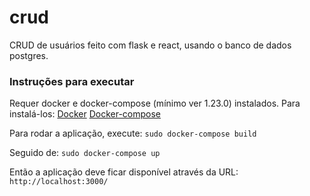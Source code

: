 # crud
CRUD de usuários feito com flask e react, usando o banco de dados postgres.

### Instruções para executar

Requer docker e docker-compose (mínimo ver 1.23.0) instalados. 
Para instalá-los:
[Docker](https://docs.docker.com/compose/install/)
[Docker-compose](https://docs.docker.com/compose/install/)

Para rodar a aplicação, execute:
`sudo docker-compose build`

Seguido de:
`sudo docker-compose up`

Então a aplicação deve ficar disponível através da URL:
`http://localhost:3000/`
